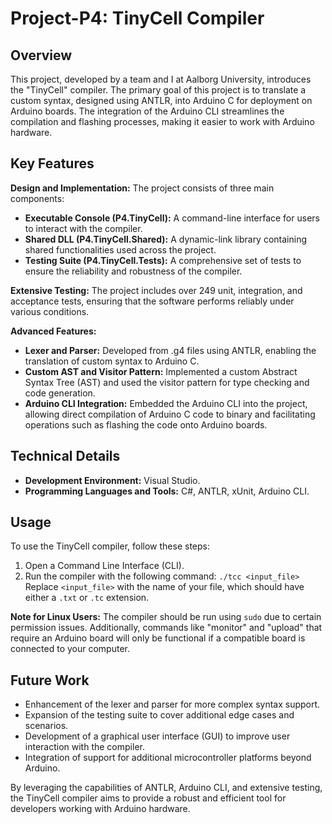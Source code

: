 # Project-P4: TinyCell Compiler

## Overview

This project, developed by a team and I at Aalborg University, introduces the "TinyCell" compiler. The primary goal of this project is to translate a custom syntax, designed using ANTLR, into Arduino C for deployment on Arduino boards. The integration of the Arduino CLI streamlines the compilation and flashing processes, making it easier to work with Arduino hardware.

## Key Features

**Design and Implementation:** The project consists of three main components:

- **Executable Console (P4.TinyCell):** A command-line interface for users to interact with the compiler.
- **Shared DLL (P4.TinyCell.Shared):** A dynamic-link library containing shared functionalities used across the project.
- **Testing Suite (P4.TinyCell.Tests):** A comprehensive set of tests to ensure the reliability and robustness of the compiler.

**Extensive Testing:** The project includes over 249 unit, integration, and acceptance tests, ensuring that the software performs reliably under various conditions.

**Advanced Features:**

- **Lexer and Parser:** Developed from .g4 files using ANTLR, enabling the translation of custom syntax to Arduino C.
- **Custom AST and Visitor Pattern:** Implemented a custom Abstract Syntax Tree (AST) and used the visitor pattern for type checking and code generation.
- **Arduino CLI Integration:** Embedded the Arduino CLI into the project, allowing direct compilation of Arduino C code to binary and facilitating operations such as flashing the code onto Arduino boards.

## Technical Details

- **Development Environment:** Visual Studio.
- **Programming Languages and Tools:** C#, ANTLR, xUnit, Arduino CLI.

## Usage

To use the TinyCell compiler, follow these steps:

1. Open a Command Line Interface (CLI).
2. Run the compiler with the following command:
   `./tcc <input_file>`
   Replace `<input_file>` with the name of your file, which should have either a `.txt` or `.tc` extension.

**Note for Linux Users:** The compiler should be run using `sudo` due to certain permission issues. Additionally, commands like "monitor" and "upload" that require an Arduino board will only be functional if a compatible board is connected to your computer.

## Future Work

- Enhancement of the lexer and parser for more complex syntax support.
- Expansion of the testing suite to cover additional edge cases and scenarios.
- Development of a graphical user interface (GUI) to improve user interaction with the compiler.
- Integration of support for additional microcontroller platforms beyond Arduino.

By leveraging the capabilities of ANTLR, Arduino CLI, and extensive testing, the TinyCell compiler aims to provide a robust and efficient tool for developers working with Arduino hardware.
